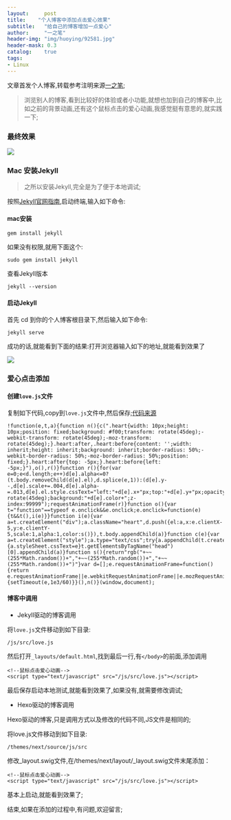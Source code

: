 ```yaml
---
layout:     post
title:    "个人博客中添加点击爱心效果"
subtitle:   "给自己的博客增加一点爱心"
author:     "一之笔"
header-img: "img/huoying/92581.jpg"
header-mask: 0.3
catalog:    true
tags:
- Linux
---
```


文章首发个人博客,转载参考注明来源[一之笔](https://yizibi.github.io/);

> 浏览别人的博客,看到比较好的体验或者小功能,就想也加到自己的博客中,比如之前的背景动画,还有这个鼠标点击的爱心动画,我感觉挺有意思的,就实践一下;

### 最终效果

![](http://yizhibi.6chemical.com/loveanimation.gif?imageMogr2/thumbnail/!70p)


### Mac 安装Jekyll

> 之所以安装Jekyll,完全是为了便于本地调试;

按照[Jekyll官网指南](https://jekyllcn.com/docs/quickstart/),启动终端,输入如下命令:

#### mac安装

`gem install jekyll`

如果没有权限,就用下面这个:

`sudo gem install jekyll`

查看Jekyll版本

`jekyll --version`

#### 启动Jekyll

首先 cd 到你的个人博客根目录下,然后输入如下命令:

`jekyll serve`

成功的话,就能看到下面的结果:打开浏览器输入如下的地址,就能看到效果了

![](http://yizhibi.6chemical.com/1539836194.png?imageMogr2/thumbnail/!70p)

### 爱心点击添加

#### 创建`love.js`文件

复制如下代码,copy到`love.js`文件中,然后保存;[代码来源](https://asdfv1929.github.io/2018/01/26/click-love/)

```JS
!function(e,t,a){function n(){c(".heart{width: 10px;height: 10px;position: fixed;background: #f00;transform: rotate(45deg);-webkit-transform: rotate(45deg);-moz-transform: rotate(45deg);}.heart:after,.heart:before{content: '';width: inherit;height: inherit;background: inherit;border-radius: 50%;-webkit-border-radius: 50%;-moz-border-radius: 50%;position: fixed;}.heart:after{top: -5px;}.heart:before{left: -5px;}"),o(),r()}function r(){for(var e=0;e<d.length;e++)d[e].alpha<=0?(t.body.removeChild(d[e].el),d.splice(e,1)):(d[e].y--,d[e].scale+=.004,d[e].alpha-=.013,d[e].el.style.cssText="left:"+d[e].x+"px;top:"+d[e].y+"px;opacity:"+d[e].alpha+";transform:scale("+d[e].scale+","+d[e].scale+") rotate(45deg);background:"+d[e].color+";z-index:99999");requestAnimationFrame(r)}function o(){var t="function"==typeof e.onclick&&e.onclick;e.onclick=function(e){t&&t(),i(e)}}function i(e){var a=t.createElement("div");a.className="heart",d.push({el:a,x:e.clientX-5,y:e.clientY-5,scale:1,alpha:1,color:s()}),t.body.appendChild(a)}function c(e){var a=t.createElement("style");a.type="text/css";try{a.appendChild(t.createTextNode(e))}catch(t){a.styleSheet.cssText=e}t.getElementsByTagName("head")[0].appendChild(a)}function s(){return"rgb("+~~(255*Math.random())+","+~~(255*Math.random())+","+~~(255*Math.random())+")"}var d=[];e.requestAnimationFrame=function(){return e.requestAnimationFrame||e.webkitRequestAnimationFrame||e.mozRequestAnimationFrame||e.oRequestAnimationFrame||e.msRequestAnimationFrame||function(e){setTimeout(e,1e3/60)}}(),n()}(window,document);
```

#### 博客中调用

* Jekyll驱动的博客调用

将`love.js`文件移动到如下目录:

`/js/src/love.js`

然后打开`_layouts/default.html`,找到最后一行,有`</body>`的前面,添加调用

```JS
<!--鼠标点击爱心动画-->
<script type="text/javascript" src="/js/src/love.js"></script>
```
最后保存启动本地测试,就能看到效果了,如果没有,就需要修改调试;

* Hexo驱动的博客调用

Hexo驱动的博客,只是调用方式以及修改的代码不同,JS文件是相同的;

将love.js文件移动到如下目录:

`/themes/next/source/js/src`

修改_layout.swig文件,在/themes/next/layout/_layout.swig文件末尾添加：

```JS
<!--鼠标点击爱心动画-->
<script type="text/javascript" src="/js/src/love.js"></script>
```
基本上启动,就能看到效果了;

结束,如果在添加的过程中,有问题,欢迎留言;

